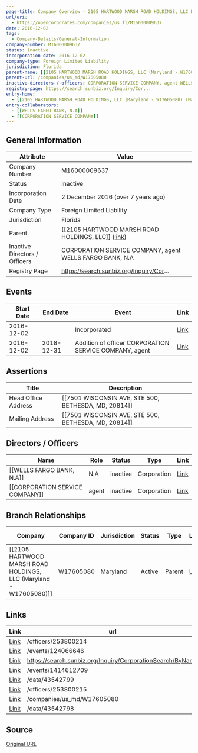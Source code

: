 ```yaml
---
page-title: Company Overview - 2105 HARTWOOD MARSH ROAD HOLDINGS, LLC BRANCH (Florida - M16000009637)
url/uri:
  - https://opencorporates.com/companies/us_fl/M16000009637
date: 2016-12-02
tags:
  - Company-Details/General-Information
company-number: M16000009637
status: Inactive
incorporation-date: 2016-12-02
company-type: Foreign Limited Liability
jurisdiction: Florida
parent-name: [[2105 HARTWOOD MARSH ROAD HOLDINGS, LLC (Maryland - W17605080)]]
parent-url: /companies/us_md/W17605080
inactive-directors-/-officers: CORPORATION SERVICE COMPANY, agent WELLS FARGO BANK, N.A
registry-page: https://search.sunbiz.org/Inquiry/Cor...
entry-home:
  - [[2105 HARTWOOD MARSH ROAD HOLDINGS, LLC (Maryland - W17605080) (Maryland)]]
entry-collaborators:
  - [[WELLS FARGO BANK, N.A]]
  - [[CORPORATION SERVICE COMPANY]]
---
```


## General Information
| Attribute          | Value                                       |
|--------------------|---------------------------------------------|
| Company Number     | M16000009637                                |
| Status             | Inactive                                    |
| Incorporation Date | 2 December 2016 (over 7 years ago)          |
| Company Type       | Foreign Limited Liability                   |
| Jurisdiction       | Florida                                     |
| Parent             | [[2105 HARTWOOD MARSH ROAD HOLDINGS, LLC]] ([link](/companies/us_md/W17605080)) |
| Inactive Directors / Officers | CORPORATION SERVICE COMPANY, agent WELLS FARGO BANK, N.A |
| Registry Page      | https://search.sunbiz.org/Inquiry/Cor...    |

## Events

| Start Date | End Date   | Event                                                   | Link |
|------------|------------|-------------------------------------------------------|------|
| 2016-12-02 |            | Incorporated                                            | [Link](https://opencorporates.com/events/124066646) |
| 2016-12-02 | 2018-12-31 | Addition of officer CORPORATION SERVICE COMPANY, agent  | [Link](https://opencorporates.com/events/1414612709) |

## Assertions
| Title               | Description                                             |
|---------------------|---------------------------------------------------------|
| Head Office Address | [[7501 WISCONSIN AVE, STE 500, BETHESDA, MD, 20814]]    |
| Mailing Address     | [[7501 WISCONSIN AVE, STE 500, BETHESDA, MD, 20814]]    |

## Directors / Officers
| Name                 | Role            | Status     | Type        | Link |
|----------------------|-----------------|------------|-------------|------|
| [[WELLS FARGO BANK, N.A]] | N.A             | inactive   | Corporation | [Link](https://opencorporates.com/officers/253800214) |
| [[CORPORATION SERVICE COMPANY]] | agent           | inactive   | Corporation | [Link](https://opencorporates.com/officers/253800215) |

## Branch Relationships
| Company                       | Company ID            | Jurisdiction         | Status   | Type       | Link                                | Start Date   | End Date     | Statement Link                      |
|--------------------------------|----------------------|----------------------|----------|------------|-------------------------------------|--------------|--------------|-------------------------------------|
| [[2105 HARTWOOD MARSH ROAD HOLDINGS, LLC (Maryland - W17605080)]] | W17605080            | Maryland             | Active   | Parent     | [Link](https://opencorporates.com/companies/us_md/W17605080) | 10 Nov 2016  | N/A          | [Statement](https://opencorporates.com/statements/452027129) |

## Links
| Link   | url                            
|--------|--------------------------------|
| [Link](/officers/253800214) |/officers/253800214           |
| [Link](/events/124066646) |/events/124066646             |
| [Link](https://search.sunbiz.org/Inquiry/CorporationSearch/ByName) |https://search.sunbiz.org/Inquiry/CorporationSearch/ByName|
| [Link](/events/1414612709) |/events/1414612709            |
| [Link](/data/43542799) |/data/43542799                |
| [Link](/officers/253800215) |/officers/253800215           |
| [Link](/companies/us_md/W17605080) |/companies/us_md/W17605080    |
| [Link](/data/43542798) |/data/43542798                |

## Source
[Original URL](https://opencorporates.com/companies/us_fl/M16000009637)
